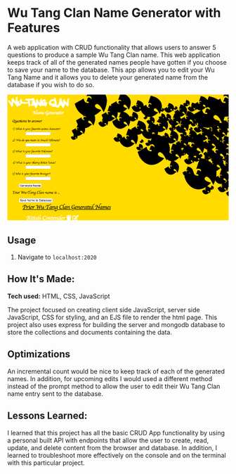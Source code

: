 # Wu Tang Clan Name Generator with Features
A web application with CRUD functionality that allows users to answer 5 questions to produce a sample Wu Tang Clan name. This web application keeps track of all of the generated names people have gotten if you choose to save your name to the database. This app allows you to edit your Wu Tang Name and it allows you to delete your generated name from the database if you wish to do so.

![Cover Image of Project](public/images/project-cover.png)

## Usage

1. Navigate to `localhost:2020`

## How It's Made:

**Tech used:** HTML, CSS, JavaScript

The project focused on creating client side JavaScript, server side JavaScript, CSS for styling, and an EJS file to render the html page. This project also uses express for building the server and mongodb database to store the collections and documents containing the data.

## Optimizations

An incremental count would be nice to keep track of each of the generated names. In addition, for upcoming edits I would used a different method instead of the prompt method to allow the user to edit their Wu Tang Clan name entry sent to the database.

## Lessons Learned:

I learned that this project has all the basic CRUD App functionality by using a personal built API with endpoints that allow the user to create, read, update, and delete content from the browser and database. In addition, I learned to troubleshoot more effectively on the console and on the terminal with this particular project.
